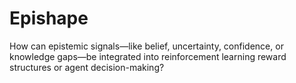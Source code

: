 # Epishape
How can epistemic signals—like belief, uncertainty, confidence, or knowledge gaps—be integrated into reinforcement learning reward structures or agent decision-making?
